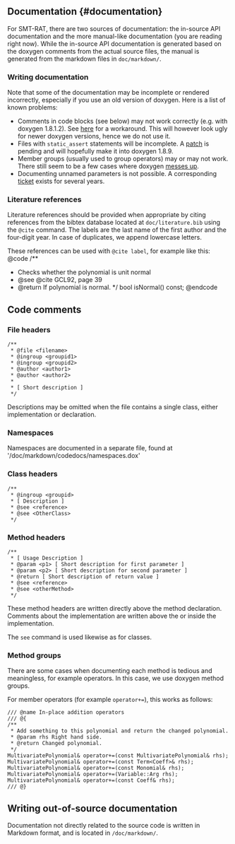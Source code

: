 ## Documentation {#documentation}

For SMT-RAT, there are two sources of documentation: the in-source API documentation and the more manual-like documentation (you are reading right now).
While the in-source API documentation is generated based on the doxygen comments from the actual source files, the manual is generated from the markdown files in `doc/markdown/`.

### Writing documentation

Note that some of the documentation may be incomplete or rendered incorrectly, especially if you use an old version of doxygen. Here is a list of known problems:
- Comments in code blocks (see below) may not work correctly (e.g. with doxygen 1.8.1.2). See [here](http://doxygen.10944.n7.nabble.com/Including-doc-comments-in-code-blocks-in-markdown-td5592.html) for a workaround. This will however look ugly for newer doxygen versions, hence we do not use it.
- Files with `static_assert` statements will be incomplete. A [patch](https://bugzilla.gnome.org/show_bug.cgi?id=737172) is pending and will hopefully make it into doxygen 1.8.9.
- Member groups (usually used to group operators) may or may not work. There still seem to be a few cases where doxygen [messes up](https://bugzilla.gnome.org/show_bug.cgi?id=737112).
- Documenting unnamed parameters is not possible. A corresponding [ticket](https://bugzilla.gnome.org/show_bug.cgi?id=152990) exists for several years.

### Literature references

Literature references should be provided when appropriate by citing references from the bibtex database located at `doc/literature.bib` using the `@cite` command. The labels are the last name of the first author and the four-digit year. In case of duplicates, we append lowercase letters.

These references can be used with `@cite label`, for example like this:
@code
/**
 * Checks whether the polynomial is unit normal
 * @see @cite GCL92, page 39
 * @return If polynomial is normal.
 */
bool isNormal() const;
@endcode 

## Code comments


### File headers

	/**
	 * @file <filename>
	 * @ingroup <groupid1>
	 * @ingroup <groupid2>
	 * @author <author1>
	 * @author <author2>
	 * 
	 * [ Short description ]
	 */

Descriptions may be omitted when the file contains a single class, either implementation or declaration.


### Namespaces
Namespaces are documented in a separate file, found at '/doc/markdown/codedocs/namespaces.dox'

### Class headers

	/**
	 * @ingroup <groupid>
	 * [ Description ]
	 * @see <reference>
	 * @see <OtherClass>
	 */

### Method headers

	/**
	 * [ Usage Description ]
	 * @param <p1> [ Short description for first parameter ] 
	 * @param <p2> [ Short description for second parameter ]
	 * @return [ Short description of return value ]
	 * @see <reference>
	 * @see <otherMethod>
	 */

These method headers are written directly above the method declaration. 
Comments about the implementation are written above the or inside the implementation. 

The `see` command is used likewise as for classes.

### Method groups

There are some cases when documenting each method is tedious and meaningless, for example operators.
In this case, we use doxygen method groups.

For member operators (for example `operator+=`), this works as follows:

	/// @name In-place addition operators
	/// @{
	/**
	 * Add something to this polynomial and return the changed polynomial.
	 * @param rhs Right hand side.
	 * @return Changed polynomial.
	 */
	MultivariatePolynomial& operator+=(const MultivariatePolynomial& rhs);
	MultivariatePolynomial& operator+=(const Term<Coeff>& rhs);
	MultivariatePolynomial& operator+=(const Monomial& rhs);
	MultivariatePolynomial& operator+=(Variable::Arg rhs);
	MultivariatePolynomial& operator+=(const Coeff& rhs);
	/// @}

## Writing out-of-source documentation

Documentation not directly related to the source code is written in Markdown format, and is located in
`/doc/markdown/`.
